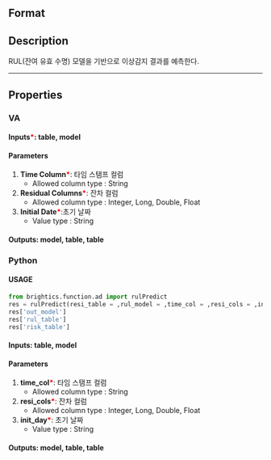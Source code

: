## Format



## Description
RUL(잔여 유효 수명) 모델을 기반으로 이상감지 결과를 예측한다. 


---

## Properties
### VA
#### Inputs<b style="color:red">*</b>: table, model

#### Parameters
1. **Time Column**<b style="color:red">*</b>: 타임 스탬프 컬럼
   - Allowed column type : String
2. **Residual Columns**<b style="color:red">*</b>: 잔차 컬럼
   - Allowed column type : Integer, Long, Double, Float
3. **Initial Date**<b style="color:red">*</b>:초기 날짜
   - Value type : String

#### Outputs: model, table, table

### Python

#### USAGE
```python
from brightics.function.ad import rulPredict
res = rulPredict(resi_table = ,rul_model = ,time_col = ,resi_cols = ,init_day = )
res['out_model']
res['rul_table']
res['risk_table']
```
#### Inputs: table, model

#### Parameters
1. **time_col**<b style="color:red">*</b>: 타임 스탬프 컬럼
   - Allowed column type : String
2. **resi_cols**<b style="color:red">*</b>: 잔차 컬럼
   - Allowed column type : Integer, Long, Double, Float
3. **init_day**<b style="color:red">*</b>: 초기 날짜
   - Value type : String

#### Outputs: model, table, table

